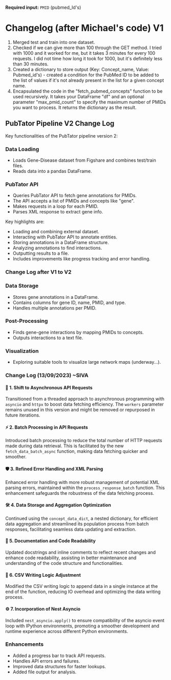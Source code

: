 **Required input:** `PMID` (pubmed_Id's)

# Changelog (after Michael's code) V1

1. Merged test and train into one dataset.
2. Checked if we can give more than 100 through the GET method. I tried with 1000 and it worked for me, but it takes 3 minutes for every 100 requests. I did not time how long it took for 1000, but it's definitely less than 30 minutes.
3. Created a dictionary to store output (Key: Concept_name, Value: Pubmed_id's) - created a condition for the PubMed ID to be added to the list of values if it's not already present in the list for a given concept name.
4. Encapsulated the code in the "fetch_pubmed_concepts" function to be used recursively. It takes your DataFrame "df" and an optional parameter "max_pmid_count" to specify the maximum number of PMIDs you want to process. It returns the dictionary as the result.

## PubTator Pipeline V2 Change Log

Key functionalities of the PubTator pipeline version 2:

### Data Loading
- Loads Gene-Disease dataset from Figshare and combines test/train files.
- Reads data into a pandas DataFrame.

### PubTator API
- Queries PubTator API to fetch gene annotations for PMIDs.
- The API accepts a list of PMIDs and concepts like "gene".
- Makes requests in a loop for each PMID.
- Parses XML response to extract gene info.

Key highlights are:

- Loading and combining external dataset.
- Interacting with PubTator API to annotate entities.
- Storing annotations in a DataFrame structure.
- Analyzing annotations to find interactions.
- Outputting results to a file.
- Includes improvements like progress tracking and error handling.

### Change Log after V1 to V2

### Data Storage
- Stores gene annotations in a DataFrame.
- Contains columns for gene ID, name, PMID, and type.
- Handles multiple annotations per PMID.

### Post-Processing
- Finds gene-gene interactions by mapping PMIDs to concepts.
- Outputs interactions to a text file.

### Visualization
- Exploring suitable tools to visualize large network maps (underway...).

### Change Log (13/09/2023) ~SIVA

#### :rocket: 1. Shift to Asynchronous API Requests
Transitioned from a threaded approach to asynchronous programming with `asyncio` and `httpx` to boost data fetching efficiency. The `workers` parameter remains unused in this version and might be removed or repurposed in future iterations.

#### :zap: 2. Batch Processing in API Requests
Introduced batch processing to reduce the total number of HTTP requests made during data retrieval. This is facilitated by the new `fetch_data_batch_async` function, making data fetching quicker and smoother.

#### :shield: 3. Refined Error Handling and XML Parsing
Enhanced error handling with more robust management of potential XML parsing errors, maintained within the `process_response_batch` function. This enhancement safeguards the robustness of the data fetching process.

#### :hammer_and_wrench: 4. Data Storage and Aggregation Optimization
Continued using the `concept_data_dict`, a nested dictionary, for efficient data aggregation and streamlined its population process from batch responses, facilitating seamless data updating and extraction.

#### :memo: 5. Documentation and Code Readability
Updated docstrings and inline comments to reflect recent changes and enhance code readability, assisting in better maintenance and understanding of the code structure and functionalities.

#### :floppy_disk: 6. CSV Writing Logic Adjustment
Modified the CSV writing logic to append data in a single instance at the end of the function, reducing IO overhead and optimizing the data writing process.

#### :gear: 7. Incorporation of Nest Asyncio
Included `nest_asyncio.apply()` to ensure compatibility of the asyncio event loop with IPython environments, promoting a smoother development and runtime experience across different Python environments.


### Enhancements
- Added a progress bar to track API requests.
- Handles API errors and failures.
- Improved data structures for faster lookups.
- Added file output for analysis.
